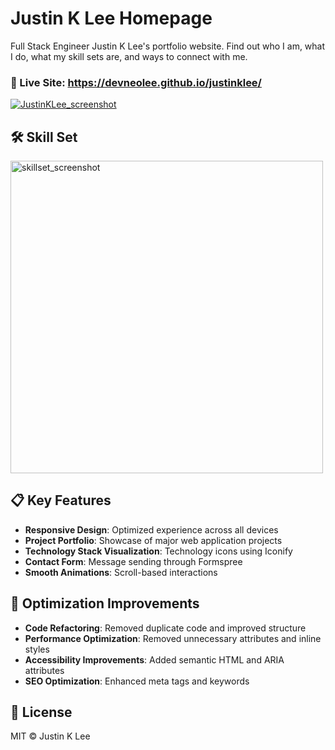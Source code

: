 # Justin K Lee Homepage

Full Stack Engineer Justin K Lee's portfolio website. Find out who I am, what I do, what my skill sets are, and ways to connect with me.

### 🚀 Live Site: https://devneolee.github.io/justinklee/

<a href="https://devneolee.github.io/justinklee/" ><img src="images/justinklee_screenshot.png" alt="JustinKLee_screenshot" /></a>

## 🛠️ Skill Set

<a href="https://devneolee.github.io/justinklee/" >
<img src="images/skillset_screenshot.png" alt="skillset_screenshot" width="500"/></a>

## 📋 Key Features

- **Responsive Design**: Optimized experience across all devices
- **Project Portfolio**: Showcase of major web application projects
- **Technology Stack Visualization**: Technology icons using Iconify
- **Contact Form**: Message sending through Formspree
- **Smooth Animations**: Scroll-based interactions

## 🎯 Optimization Improvements

- **Code Refactoring**: Removed duplicate code and improved structure
- **Performance Optimization**: Removed unnecessary attributes and inline styles
- **Accessibility Improvements**: Added semantic HTML and ARIA attributes
- **SEO Optimization**: Enhanced meta tags and keywords

## 📄 License 
MIT © Justin K Lee
